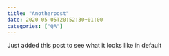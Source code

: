 ```yaml
---
title: "Anotherpost"
date: 2020-05-05T20:52:30+01:00
categories: ["QA"]
---
```


Just added this post to see what it looks like in default
